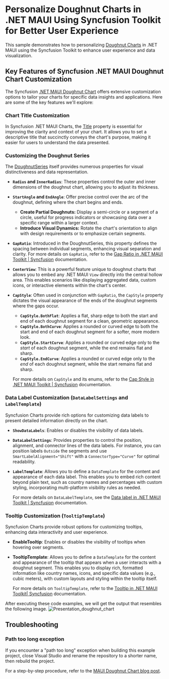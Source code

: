 # Personalize Doughnut Charts in .NET MAUI Using Syncfusion Toolkit for Better User Experience

This sample demonstrates how to personalizing [Doughnut Charts](https://help.syncfusion.com/maui-toolkit/circular-charts/doughnutchart) in .NET MAUI using the Syncfusion Toolkit to enhance user experience and data visualization.

## Key Features of Syncfusion .NET MAUI Doughnut Chart Customization

The Syncfusion [.NET MAUI Doughnut Chart](https://help.syncfusion.com/maui-toolkit/circular-charts/doughnutchart) offers extensive customization options to tailor your charts for specific data insights and applications. Here are some of the key features we'll explore:

### Chart Title Customization

In Syncfusion .NET MAUI Charts, the [Title](https://help.syncfusion.com/maui-toolkit/circular-charts/getting-started#add-a-title) property is essential for improving the clarity and context of your chart. It allows you to set a descriptive title that succinctly conveys the chart's purpose, making it easier for users to understand the data presented.

### Customizing the Doughnut Series

The [DoughnutSeries](https://help.syncfusion.com/maui-toolkit/circular-charts/doughnutchart) itself provides numerous properties for visual distinctiveness and data representation.

*   **`Radius` and `InnerRadius`**: These properties control the outer and inner dimensions of the doughnut chart, allowing you to adjust its thickness.
*   **`StartAngle` and `EndAngle`**: Offer precise control over the arc of the doughnut, defining where the chart begins and ends.
    *   **Create Partial Doughnuts:** Display a semi-circle or a segment of a circle, useful for progress indicators or showcasing data over a specific range within a larger context.
    *   **Introduce Visual Dynamics:** Rotate the chart's orientation to align with design requirements or to emphasize certain segments.
*   **`GapRatio`**: Introduced in the DoughnutSeries, this property defines the spacing between individual segments, enhancing visual separation and clarity. For more details on `GapRatio`, refer to the [Gap Ratio in .NET MAUI Toolkit | Syncfusion](https://help.syncfusion.com/maui-toolkit/circular-charts/doughnutchart#segment-spacing) documentation.

*   **`CenterView`**: This is a powerful feature unique to doughnut charts that allows you to embed any .NET MAUI `View` directly into the central hollow area. This enables scenarios like displaying aggregated data, custom icons, or interactive elements within the chart's center.
*   **`CapStyle`**: Often used in conjunction with `GapRatio`, the `CapStyle` property dictates the visual appearance of the ends of the doughnut segments where the gaps occur.
    *   **`CapStyle.BothFlat`**: Applies a flat, sharp edge to both the start and end of each doughnut segment for a clean, geometric appearance.
    *   **`CapStyle.BothCurve`**: Applies a rounded or curved edge to both the start and end of each doughnut segment for a softer, more modern look.
    *   **`CapStyle.StartCurve`**: Applies a rounded or curved edge only to the *start* of each doughnut segment, while the end remains flat and sharp.
    *   **`CapStyle.EndCurve`**: Applies a rounded or curved edge only to the *end* of each doughnut segment, while the start remains flat and sharp.

    For more details on `CapStyle` and its enums, refer to the [Cap Style in .NET MAUI Toolkit | Syncfusion](https://help.syncfusion.com/maui-toolkit/circular-charts/doughnutchart#capstyle-customization) documentation.

### Data Label Customization (`DataLabelSettings` and `LabelTemplate`)

Syncfusion Charts provide rich options for customizing data labels to present detailed information directly on the chart.

*   **`ShowDataLabels`**: Enables or disables the visibility of data labels.
*   **`DataLabelSettings`**: Provides properties to control the position, alignment, and connector lines of the data labels. For instance, you can position labels `Outside` the segments and use `SmartLabelAlignment="Shift"` with a `ConnectorType="Curve"` for optimal readability.
*   **`LabelTemplate`**: Allows you to define a `DataTemplate` for the content and appearance of each data label. This enables you to embed rich content beyond plain text, such as country names and percentages with custom styling, incorporating multi-platform visibility rules as needed.

    For more details on `DataLabelTemplate`, see the [Data label in .NET MAUI Toolkit | Syncfusion](https://help.syncfusion.com/maui-toolkit/circular-charts/datalabels) documentation.

### Tooltip Customization (`TooltipTemplate`)

Syncfusion Charts provide robust options for customizing tooltips, enhancing data interactivity and user experience.

*   **EnableTooltip**: Enables or disables the visibility of tooltips when hovering over segments.
*   **TooltipTemplate**: Allows you to define a `DataTemplate` for the content and appearance of the tooltip that appears when a user interacts with a doughnut segment. This enables you to display rich, formatted information like country names, icons, and specific data values (e.g., cubic meters), with custom layouts and styling within the tooltip itself.

    For more details on `TooltipTemplate`, refer to the [Tooltip in .NET MAUI Toolkit| Syncfusion](https://help.syncfusion.com/maui-toolkit/circular-charts/tooltip#template) documentation.

After executing these code examples, we will get the output that resembles the following image.
![Presentation_doughnut_chart](https://github.com/user-attachments/assets/4b7337c1-8723-433f-bcd9-3730edd2ab41)

## Troubleshooting

### Path too long exception

If you encounter a "path too long" exception when building this example project, close Visual Studio and rename the repository to a shorter name, then rebuild the project.

For a step-by-step procedure, refer to the [MAUI Doughnut Chart blog post](https://www.syncfusion.com/blogs/post/dotnet-maui-doughnut-chart-customization).